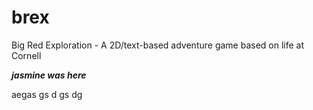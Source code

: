 # brex
Big Red Exploration - A 2D/text-based adventure game based on life at Cornell


***jasmine was here***

aegas
gs
d
gs
dg
